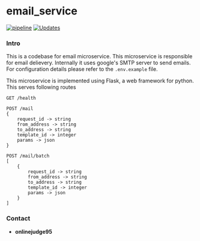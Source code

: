 email_service
=============

[![pipeline](https://github.com/unofficialopensource-knit/email_service/actions/workflows/pipeline.yml/badge.svg?branch=main)](https://github.com/unofficialopensource-knit/email_service/actions/workflows/pipeline.yml)
[![Updates](https://pyup.io/repos/github/unofficialopensource-knit/email_service/shield.svg)](https://pyup.io/repos/github/unofficialopensource-knit/email_service/)

### Intro
This is a codebase for email microservice.
This microservice is responsible for email delievery.
Internally it uses google's SMTP server to send emails.
For configuration details please refer to the `.env.example` file.

This microservice is implemented using Flask, a web framework for python.
This serves following routes
```
GET /health
```
```
POST /mail
{
    request_id -> string
    from_address -> string
    to_address -> string
    template_id -> integer
    params -> json
}
```
```
POST /mail/batch
[
    {
        request_id -> string
        from_address -> string
        to_address -> string
        template_id -> integer
        params -> json
    }
]
```

### Contact
* **onlinejudge95**
